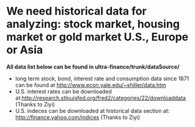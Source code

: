 # We need historical data for analyzing: stock market, housing market or gold market U.S., Europe or Asia #

**All data list below can be found in ultra-finance/trunk/dataSource/**

  * long term stock, bond, interest rate and consumption data since 1871 can be found at http://www.econ.yale.edu/~shiller/data.htm
  * U.S. interest rates can be downloaded at:http://research.stlouisfed.org/fred2/categories/22/downloaddata (Thanks to Ziyi)
  * U.S. indeces can be downloaded at historical data section at: http://finance.yahoo.com/indices (Thanks to Ziyi)